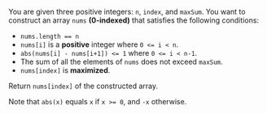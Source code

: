 You are given three positive integers: `n`, `index`, and `maxSum`. You want to construct an array `nums` **(0-indexed)** that satisfies the following conditions:

- `nums.length == n`
- `nums[i]` is a **positive** integer where `0 <= i < n`.
- `abs(nums[i] - nums[i+1]) <= 1` where `0 <= i < n-1`.
- The sum of all the elements of `nums` does not exceed `maxSum`.
- `nums[index]` is **maximized**.

Return `nums[index]` of the constructed array.

Note that `abs(x)` equals `x` if `x >= 0`, and `-x` otherwise.